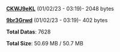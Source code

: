 [**CKWJ9eKL**](/data/CKWJ9eKL.txt) (01/02/23 - 03:19)- 2048 bytes

[**9br3Grwd**](/data/9br3Grwd.txt) (01/02/23 - 03:19)- 402 bytes

**Total Datas**: 7628

**Total Size**: 50.69 MB / 50.7 MB